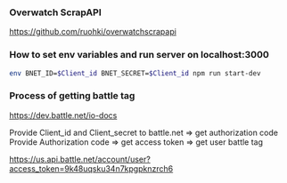 ### Overwatch ScrapAPI
https://github.com/ruohki/overwatchscrapapi

### How to set env variables and run server on localhost:3000
```bash
env BNET_ID=$Client_id BNET_SECRET=$Client_id npm run start-dev
```

### Process of getting battle tag
https://dev.battle.net/io-docs

Provide Client_id and Client_secret to battle.net
=> get authorization code
Provide Authorization code
=> get access token
=> get user battle tag

https://us.api.battle.net/account/user?access_token=9k48uqsku34n7kpgpknzrch6
